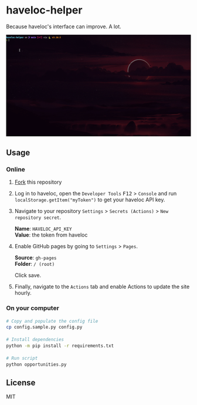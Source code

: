 # haveloc-helper

Because haveloc's interface can improve. A lot.

![Demo](.github/demo.gif)

## Usage

### Online

1. [Fork](https://github.com/radiantly/haveloc-helper/fork) this repository
2. Log in to haveloc, open the `Developer Tools` <kbd>F12</kbd> > `Console` and run `localStorage.getItem("myToken")` to get your haveloc API key.
3. Navigate to your repository `Settings` > `Secrets (Actions)` > `New repository secret`.

   **Name**: `HAVELOC_API_KEY`\
   **Value**: the token from haveloc

4. Enable GitHub pages by going to `Settings` > `Pages`.

   **Source**: `gh-pages`\
   **Folder**: `/ (root)`

   Click save.

5. Finally, navigate to the `Actions` tab and enable Actions to update the site hourly.

### On your computer

```sh
# Copy and populate the config file
cp config.sample.py config.py

# Install dependencies
python -m pip install -r requirements.txt

# Run script
python opportunities.py
```

## License

MIT
